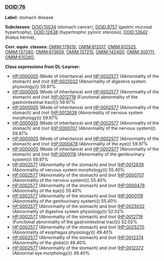
### [DOID:76](http://purl.obolibrary.org/obo/DOID_76)
**Label:** stomach disease

**Subclasses:** [DOID:10534](http://purl.obolibrary.org/obo/DOID_10534) (stomach cancer), [DOID:8757](http://purl.obolibrary.org/obo/DOID_8757) (gastric mucosal hypertrophy), [DOID:12638](http://purl.obolibrary.org/obo/DOID_12638) (hypertrophic pyloric stenosis), [DOID:12642](http://purl.obolibrary.org/obo/DOID_12642) (hiatus hernia), 

**Corr. equiv. classes:** [OMIM:179010](http://purl.obolibrary.org/obo/OMIM_179010), [OMIM:612017](http://purl.obolibrary.org/obo/OMIM_612017), [OMIM:612525](http://purl.obolibrary.org/obo/OMIM_612525), [OMIM:137280](http://purl.obolibrary.org/obo/OMIM_137280), [OMIM:613659](http://purl.obolibrary.org/obo/OMIM_613659), [OMIM:137215](http://purl.obolibrary.org/obo/OMIM_137215), [OMIM:142400](http://purl.obolibrary.org/obo/OMIM_142400), [OMIM:300711](http://purl.obolibrary.org/obo/OMIM_300711), [OMIM:610260](http://purl.obolibrary.org/obo/OMIM_610260), 

**Class expressions from DL-Learner:**

- [HP:0000005](http://purl.obolibrary.org/obo/HP_0000005) (Mode of inheritance) and [HP:0002577](http://purl.obolibrary.org/obo/HP_0002577) (Abnormality of the stomach) and (not ([HP:0025032](http://purl.obolibrary.org/obo/HP_0025032) (Abnormality of digestive system physiology))) 59.97%
- [HP:0000005](http://purl.obolibrary.org/obo/HP_0000005) (Mode of inheritance) and [HP:0002577](http://purl.obolibrary.org/obo/HP_0002577) (Abnormality of the stomach) and (not ([HP:0012719](http://purl.obolibrary.org/obo/HP_0012719) (Functional abnormality of the gastrointestinal tract))) 59.97%
- [HP:0000005](http://purl.obolibrary.org/obo/HP_0000005) (Mode of inheritance) and [HP:0002577](http://purl.obolibrary.org/obo/HP_0002577) (Abnormality of the stomach) and (not ([HP:0012639](http://purl.obolibrary.org/obo/HP_0012639) (Abnormality of nervous system morphology))) 59.97%
- [HP:0000005](http://purl.obolibrary.org/obo/HP_0000005) (Mode of inheritance) and [HP:0002577](http://purl.obolibrary.org/obo/HP_0002577) (Abnormality of the stomach) and (not ([HP:0000707](http://purl.obolibrary.org/obo/HP_0000707) (Abnormality of the nervous system))) 59.97%
- [HP:0000005](http://purl.obolibrary.org/obo/HP_0000005) (Mode of inheritance) and [HP:0002577](http://purl.obolibrary.org/obo/HP_0002577) (Abnormality of the stomach) and (not ([HP:0000478](http://purl.obolibrary.org/obo/HP_0000478) (Abnormality of the eye))) 59.97%
- [HP:0000005](http://purl.obolibrary.org/obo/HP_0000005) (Mode of inheritance) and [HP:0002577](http://purl.obolibrary.org/obo/HP_0002577) (Abnormality of the stomach) and (not ([HP:0000119](http://purl.obolibrary.org/obo/HP_0000119) (Abnormality of the genitourinary system))) 59.97%
- [HP:0002577](http://purl.obolibrary.org/obo/HP_0002577) (Abnormality of the stomach) and (not ([HP:0012639](http://purl.obolibrary.org/obo/HP_0012639) (Abnormality of nervous system morphology))) 55.40%
- [HP:0002577](http://purl.obolibrary.org/obo/HP_0002577) (Abnormality of the stomach) and (not ([HP:0000707](http://purl.obolibrary.org/obo/HP_0000707) (Abnormality of the nervous system))) 55.40%
- [HP:0002577](http://purl.obolibrary.org/obo/HP_0002577) (Abnormality of the stomach) and (not ([HP:0000478](http://purl.obolibrary.org/obo/HP_0000478) (Abnormality of the eye))) 55.40%
- [HP:0002577](http://purl.obolibrary.org/obo/HP_0002577) (Abnormality of the stomach) and (not ([HP:0000119](http://purl.obolibrary.org/obo/HP_0000119) (Abnormality of the genitourinary system))) 55.40%
- [HP:0002577](http://purl.obolibrary.org/obo/HP_0002577) (Abnormality of the stomach) and (not ([HP:0025032](http://purl.obolibrary.org/obo/HP_0025032) (Abnormality of digestive system physiology))) 52.02%
- [HP:0002577](http://purl.obolibrary.org/obo/HP_0002577) (Abnormality of the stomach) and (not ([HP:0012719](http://purl.obolibrary.org/obo/HP_0012719) (Functional abnormality of the gastrointestinal tract))) 52.02%
- [HP:0002577](http://purl.obolibrary.org/obo/HP_0002577) (Abnormality of the stomach) and (not ([HP:0025270](http://purl.obolibrary.org/obo/HP_0025270) (Abnormality of esophagus physiology))) 49.40%
- [HP:0002577](http://purl.obolibrary.org/obo/HP_0002577) (Abnormality of the stomach) and (not ([HP:0012374](http://purl.obolibrary.org/obo/HP_0012374) (Abnormality of the globe))) 49.40%
- [HP:0002577](http://purl.obolibrary.org/obo/HP_0002577) (Abnormality of the stomach) and (not ([HP:0012372](http://purl.obolibrary.org/obo/HP_0012372) (Abnormal eye morphology))) 49.40%


